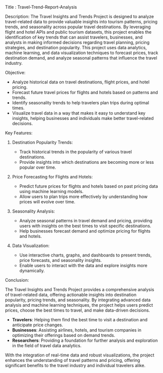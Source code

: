 Title  : Travel-Trend-Report-Analysis

Description:
The Travel Insights and Trends Project is designed to analyze travel-related data to provide valuable insights into tourism patterns, pricing trends, and seasonality across popular travel destinations. By leveraging flight and hotel APIs and public tourism datasets, this project enables the identification of key trends that can assist travelers, businesses, and analysts in making informed decisions regarding travel planning, pricing strategies, and destination popularity.
This project uses data analytics, machine learning, and data visualization techniques to forecast prices, track destination demand, and analyze seasonal patterns that influence the travel industry.

Objective:
- Analyze historical data on travel destinations, flight prices, and hotel pricing.
- Forecast future travel prices for flights and hotels based on patterns and trends.
- Identify seasonality trends to help travelers plan trips during optimal times.
- Visualize travel data in a way that makes it easy to understand key insights, helping businesses and individuals make better travel-related decisions.

Key Features:
1. Destination Popularity Trends:
   - Track historical trends in the popularity of various travel destinations.
   - Provide insights into which destinations are becoming more or less popular over time.

2. Price Forecasting for Flights and Hotels:
   - Predict future prices for flights and hotels based on past pricing data using machine learning models.
   - Allow users to plan trips more effectively by understanding how prices will evolve over time.

3. Seasonality Analysis:
   - Analyze seasonal patterns in travel demand and pricing, providing users with insights on the best times to visit specific destinations.
   - Help businesses forecast demand and optimize pricing for flights and hotels.

4. Data Visualization:
   - Use interactive charts, graphs, and dashboards to present trends, price forecasts, and seasonality insights.
   - Enable users to interact with the data and explore insights more dynamically.

Conclusion:

The Travel Insights and Trends Project provides a comprehensive analysis of travel-related data, offering actionable insights into destination popularity, pricing trends, and seasonality. By integrating advanced data analysis and machine learning techniques, the project helps users predict prices, choose the best times to travel, and make data-driven decisions.

- **Travelers**: Helping them find the best time to visit a destination and anticipate price changes.
- **Businesses**: Assisting airlines, hotels, and tourism companies in optimizing their offerings based on demand trends.
- **Researchers**: Providing a foundation for further analysis and exploration in the field of travel data analytics.

With the integration of real-time data and robust visualizations, the project enhances the understanding of travel patterns and pricing, offering significant benefits to the travel industry and individual travelers alike.
